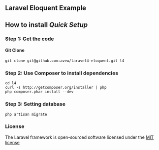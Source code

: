 ## Laravel Eloquent Example

## How to install *Quick Setup*
### Step 1: Get the code
#### Git Clone

    git clone git@github.com:avew/laravel4-eloquent.git l4

### Step 2: Use Composer to install dependencies

    cd l4
    curl -s http://getcomposer.org/installer | php
    php composer.phar install --dev

### Step 3: Setting database
    
    php artisan migrate
    


### License

The Laravel framework is open-sourced software licensed under the [MIT license](http://opensource.org/licenses/MIT)
